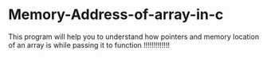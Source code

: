 # Memory-Address-of-array-in-c
This program will help you to understand how pointers and memory location of an array is while passing it to function    !!!!!!!!!!!!!
